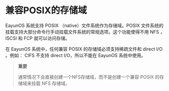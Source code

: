 # 兼容POSIX的存储域

EayunOS 系统支持 POSIX （native）文件系统作为存储域。POSIX 文件系统的挂载支持大部分命令行手动挂载文件系统的常规选项。这个功能使得不用 NFS ， ISCSI 和 FCP 就可以访问存储。

在 EayunOS 系统中，任何兼容 POSIX 的存储域必须支持稀疏文件和 direct I/O 。例如： CIFS 不支持 direct I/O，所以不能在 EayunOS 系统中使用。

> **重要**
>
> 通常情况下会直接创建一个NFS存储域，而不是创建一个兼容 POSIX 的存储域来挂载 NFS 存储域。

